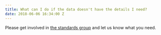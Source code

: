 ```yaml
---
title: What can I do if the data doesn't have the details I need?
date: 2018-06-06 16:34:00 Z
---
```


Please get involved in [the standards group](https://www.openactive.io/w3c-community/) and let us know what you need.